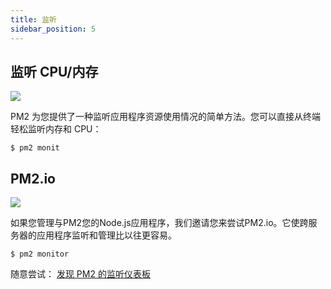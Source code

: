 ```yaml
---
title: 监听
sidebar_position: 5
---
```


## 监听 CPU/内存

![](/img/pm2-monit.png)

PM2 为您提供了一种监听应用程序资源使用情况的简单方法。您可以直接从终端轻松监听内存和 CPU：

```
$ pm2 monit
```

## PM2.io

![](/img/pm2-io.png)

如果您管理与PM2您的Node.js应用程序，我们邀请您来尝试PM2.io。它使跨服务器的应用程序监听和管理比以往更容易。

```
$ pm2 monitor
```

随意尝试： [发现 PM2 的监听仪表板](https://app.pm2.io/#/register)
